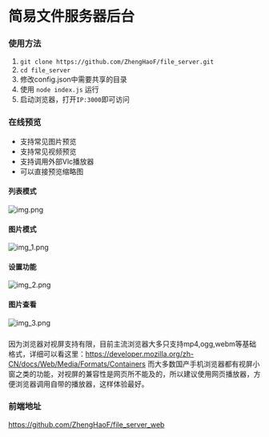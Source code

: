 # 简易文件服务器后台

### 使用方法
1. `git clone https://github.com/ZhengHaoF/file_server.git`
2. `cd file_server`
3. 修改config.json中需要共享的目录
4. 使用 `node index.js` 运行
5. 启动浏览器，打开`IP:3000`即可访问

### 在线预览
- 支持常见图片预览
- 支持常见视频预览
- 支持调用外部Vlc播放器
- 可以直接预览缩略图

#### 列表模式
![img.png](img%2Fimg.jpg)
#### 图片模式
![img_1.png](img%2Fimg1.jpg)
#### 设置功能
![img_2.png](img%2Fimg2.jpg)
#### 图片查看
![img_3.png](img%2Fimg3.jpg)

###
因为浏览器对视屏支持有限，目前主流浏览器大多只支持mp4,ogg,webm等基础格式，详细可以看这里：https://developer.mozilla.org/zh-CN/docs/Web/Media/Formats/Containers
而大多数国产手机浏览器都有视屏小窗之类的功能，对视屏的兼容性是网页所不能及的，所以建议使用网页播放器，方便浏览器调用自带的播放器，这样体验最好。


### 前端地址
https://github.com/ZhengHaoF/file_server_web
